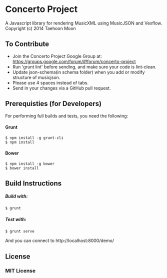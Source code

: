 # Concerto Project
A Javascript library for rendering MusicXML using MusicJSON and Vexflow.
Copyright (c) 2014 Taehoon Moon

## To Contribute

* Join the Concerto Project Google Group at:
  https://groups.google.com/forum/#!forum/concerto-project
* Run 'grunt lint' before sending, and make sure your code is lint-clean.
* Update json-schema(in schema folder) when you add or modify structure of musicjson.
* Please use 4 spaces instead of tabs.
* Send in your changes via a GitHub pull request.


## Prerequisties (for Developers)
For performing full builds and tests, you need the following:

#### Grunt

    $ npm install -g grunt-cli
    $ npm install

#### Bower

    $ npm install -g bower
    $ bower install

## Build Instructions

##### Build with:
    
    $ grunt

##### Test with:
    $ grunt serve
And you can connect to http://localhost:8000/demo/

## License

### MIT License
